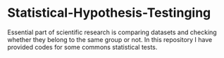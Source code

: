 # Statistical-Hypothesis-Testinging
Essential part of scientific research is comparing datasets and checking whether they belong to the same group or not. In this repository I have provided codes for some commons statistical tests.

